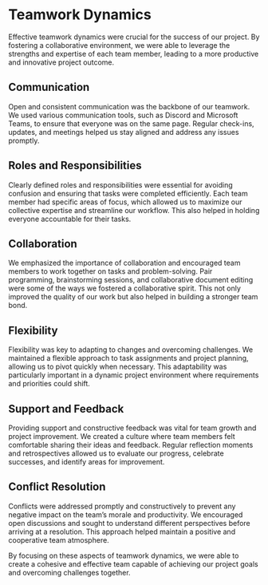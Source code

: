 # Teamwork Dynamics

Effective teamwork dynamics were crucial for the success of our project. By fostering a collaborative environment, we were able to leverage the strengths and expertise of each team member, leading to a more productive and innovative project outcome.

## Communication

Open and consistent communication was the backbone of our teamwork. We used various communication tools, such as Discord and Microsoft Teams, to ensure that everyone was on the same page. Regular check-ins, updates, and meetings helped us stay aligned and address any issues promptly.

## Roles and Responsibilities

Clearly defined roles and responsibilities were essential for avoiding confusion and ensuring that tasks were completed efficiently. Each team member had specific areas of focus, which allowed us to maximize our collective expertise and streamline our workflow. This also helped in holding everyone accountable for their tasks.

## Collaboration

We emphasized the importance of collaboration and encouraged team members to work together on tasks and problem-solving. Pair programming, brainstorming sessions, and collaborative document editing were some of the ways we fostered a collaborative spirit. This not only improved the quality of our work but also helped in building a stronger team bond.

## Flexibility

Flexibility was key to adapting to changes and overcoming challenges. We maintained a flexible approach to task assignments and project planning, allowing us to pivot quickly when necessary. This adaptability was particularly important in a dynamic project environment where requirements and priorities could shift.

## Support and Feedback

Providing support and constructive feedback was vital for team growth and project improvement. We created a culture where team members felt comfortable sharing their ideas and feedback. Regular reflection moments and retrospectives allowed us to evaluate our progress, celebrate successes, and identify areas for improvement.

## Conflict Resolution

Conflicts were addressed promptly and constructively to prevent any negative impact on the team’s morale and productivity. We encouraged open discussions and sought to understand different perspectives before arriving at a resolution. This approach helped maintain a positive and cooperative team atmosphere.

By focusing on these aspects of teamwork dynamics, we were able to create a cohesive and effective team capable of achieving our project goals and overcoming challenges together.

